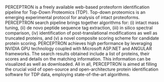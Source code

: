 PERCEPTRON is a freely available web-based proteoform identification pipeline for Top-Down Proteomics (TDP). Top-down proteomics is an emerging experimental protocol for analysis of intact proteoforms. PERCEPTRON search pipeline brings together algorithms for: (i) intact mass tuning, (ii) de novo peptide sequence tag extraction, (iii) in silico spectral comparison, (iv) identification of post-translational modifications as well as truncated proteins, and (v) a novel composite scoring scheme for candidate protein scoring. PERCEPTRON achieves high performance by leveraging NVIDIA GPU technology coupled with Microsoft ASP.NET and ANGULAR frameworks. The search results obtained include a list of proteins, their scores and details on the matching information. This information can be visualized as well as downloaded. All in all, PERCEPTRON is aimed at filling the crucial void of open-source and open-architecture protein identification software for TDP data, employing state-of-the-art algorithms.